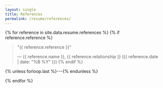 ```yaml
---
layout: single
title: References
permalink: /resume/references/
---
```


{% for reference in site.data.resume.references %}
{% if reference.reference %}
> "{{ reference.reference }}"
> 
> — {{ reference.name }}, {{ reference.relationship }} ({{ reference.date | date: "%B %Y" }})
{% endif %}

{% unless forloop.last %}---{% endunless %}

{% endfor %}
